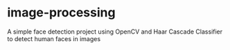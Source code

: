# image-processing
A simple face detection project using OpenCV and Haar Cascade Classifier to detect human faces in images
